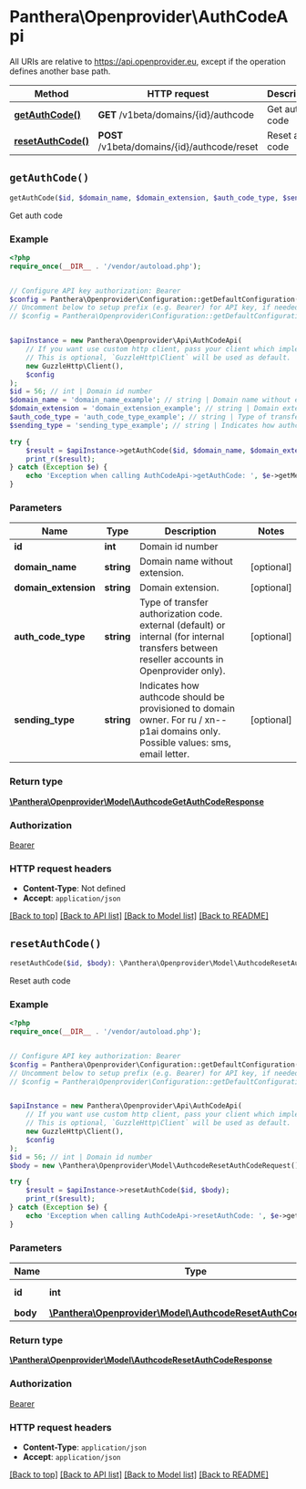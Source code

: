 # Panthera\Openprovider\AuthCodeApi

All URIs are relative to https://api.openprovider.eu, except if the operation defines another base path.

| Method | HTTP request | Description |
| ------------- | ------------- | ------------- |
| [**getAuthCode()**](AuthCodeApi.md#getAuthCode) | **GET** /v1beta/domains/{id}/authcode | Get auth code |
| [**resetAuthCode()**](AuthCodeApi.md#resetAuthCode) | **POST** /v1beta/domains/{id}/authcode/reset | Reset auth code |


## `getAuthCode()`

```php
getAuthCode($id, $domain_name, $domain_extension, $auth_code_type, $sending_type): \Panthera\Openprovider\Model\AuthcodeGetAuthCodeResponse
```

Get auth code

### Example

```php
<?php
require_once(__DIR__ . '/vendor/autoload.php');


// Configure API key authorization: Bearer
$config = Panthera\Openprovider\Configuration::getDefaultConfiguration()->setApiKey('Authorization', 'YOUR_API_KEY');
// Uncomment below to setup prefix (e.g. Bearer) for API key, if needed
// $config = Panthera\Openprovider\Configuration::getDefaultConfiguration()->setApiKeyPrefix('Authorization', 'Bearer');


$apiInstance = new Panthera\Openprovider\Api\AuthCodeApi(
    // If you want use custom http client, pass your client which implements `GuzzleHttp\ClientInterface`.
    // This is optional, `GuzzleHttp\Client` will be used as default.
    new GuzzleHttp\Client(),
    $config
);
$id = 56; // int | Domain id number
$domain_name = 'domain_name_example'; // string | Domain name without extension.
$domain_extension = 'domain_extension_example'; // string | Domain extension.
$auth_code_type = 'auth_code_type_example'; // string | Type of transfer authorization code. external (default) or internal (for internal transfers between reseller accounts in Openprovider only).
$sending_type = 'sending_type_example'; // string | Indicates how authcode should be provisioned to domain owner. For ru / xn--p1ai domains only. Possible values: sms, email letter.

try {
    $result = $apiInstance->getAuthCode($id, $domain_name, $domain_extension, $auth_code_type, $sending_type);
    print_r($result);
} catch (Exception $e) {
    echo 'Exception when calling AuthCodeApi->getAuthCode: ', $e->getMessage(), PHP_EOL;
}
```

### Parameters

| Name | Type | Description  | Notes |
| ------------- | ------------- | ------------- | ------------- |
| **id** | **int**| Domain id number | |
| **domain_name** | **string**| Domain name without extension. | [optional] |
| **domain_extension** | **string**| Domain extension. | [optional] |
| **auth_code_type** | **string**| Type of transfer authorization code. external (default) or internal (for internal transfers between reseller accounts in Openprovider only). | [optional] |
| **sending_type** | **string**| Indicates how authcode should be provisioned to domain owner. For ru / xn--p1ai domains only. Possible values: sms, email letter. | [optional] |

### Return type

[**\Panthera\Openprovider\Model\AuthcodeGetAuthCodeResponse**](../Model/AuthcodeGetAuthCodeResponse.md)

### Authorization

[Bearer](../../README.md#Bearer)

### HTTP request headers

- **Content-Type**: Not defined
- **Accept**: `application/json`

[[Back to top]](#) [[Back to API list]](../../README.md#endpoints)
[[Back to Model list]](../../README.md#models)
[[Back to README]](../../README.md)

## `resetAuthCode()`

```php
resetAuthCode($id, $body): \Panthera\Openprovider\Model\AuthcodeResetAuthCodeResponse
```

Reset auth code

### Example

```php
<?php
require_once(__DIR__ . '/vendor/autoload.php');


// Configure API key authorization: Bearer
$config = Panthera\Openprovider\Configuration::getDefaultConfiguration()->setApiKey('Authorization', 'YOUR_API_KEY');
// Uncomment below to setup prefix (e.g. Bearer) for API key, if needed
// $config = Panthera\Openprovider\Configuration::getDefaultConfiguration()->setApiKeyPrefix('Authorization', 'Bearer');


$apiInstance = new Panthera\Openprovider\Api\AuthCodeApi(
    // If you want use custom http client, pass your client which implements `GuzzleHttp\ClientInterface`.
    // This is optional, `GuzzleHttp\Client` will be used as default.
    new GuzzleHttp\Client(),
    $config
);
$id = 56; // int | Domain id number
$body = new \Panthera\Openprovider\Model\AuthcodeResetAuthCodeRequest(); // \Panthera\Openprovider\Model\AuthcodeResetAuthCodeRequest

try {
    $result = $apiInstance->resetAuthCode($id, $body);
    print_r($result);
} catch (Exception $e) {
    echo 'Exception when calling AuthCodeApi->resetAuthCode: ', $e->getMessage(), PHP_EOL;
}
```

### Parameters

| Name | Type | Description  | Notes |
| ------------- | ------------- | ------------- | ------------- |
| **id** | **int**| Domain id number | |
| **body** | [**\Panthera\Openprovider\Model\AuthcodeResetAuthCodeRequest**](../Model/AuthcodeResetAuthCodeRequest.md)|  | |

### Return type

[**\Panthera\Openprovider\Model\AuthcodeResetAuthCodeResponse**](../Model/AuthcodeResetAuthCodeResponse.md)

### Authorization

[Bearer](../../README.md#Bearer)

### HTTP request headers

- **Content-Type**: `application/json`
- **Accept**: `application/json`

[[Back to top]](#) [[Back to API list]](../../README.md#endpoints)
[[Back to Model list]](../../README.md#models)
[[Back to README]](../../README.md)
